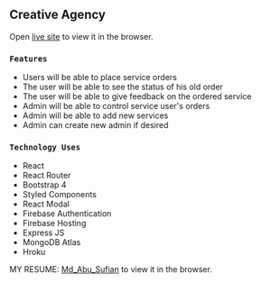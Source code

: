 
## Creative Agency
Open [live site](https://creative-agency-71f9c.web.app/) to view it in the browser.

### `Features`

<ul>
  <li>Users will be able to place service orders</li>
    <li>The user will be able to see the status of his old order</li>
    <li>The user will be able to give feedback on the ordered service</li>
    <li>Admin will be able to control service user's orders</li>
    <li>Admin will be able to add new services</li>
    <li>Admin can create new admin if desired</li>
</ul>

### `Technology Uses`

<ul>
  <li>React</li>
    <li>React Router</li>
    <li>Bootstrap 4</li>
    <li>Styled Components</li>
    <li>React Modal</li>
    <li>Firebase Authentication</li>
    <li>Firebase Hosting</li>
    <li>Express JS</li>
    <li>MongoDB Atlas</li>
    <li>Hroku
</ul>


MY RESUME: [Md_Abu_Sufian](https://drive.google.com/file/d/1PEd-kNTxhQsStdIeL5M9CUmoITHBP5bu/view) to view it in the browser.

